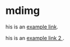 # mdimg


his is an [example link](https://cupshe.app.link/X81wJ5AiB4 "With a Title"). 

his is an [example link 2 ](https://cupshe.app.link/dXnQLImZq7 "With a Title"). 
